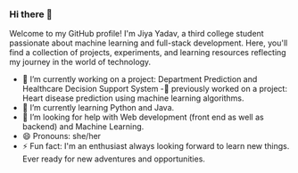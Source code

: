 ### Hi there 👋
Welcome to my GitHub profile! I'm Jiya Yadav, a third college student passionate about machine learning and full-stack development. Here, you'll find a collection of projects, experiments, and learning resources reflecting my journey in the world of technology.
- 🔭 I’m currently working on a project: Department Prediction and Healthcare Decision Support System
-🔭 previously worked on a project: Heart disease prediction using machine learning algorithms.
- 🌱 I’m currently learning Python and Java.
- 🤔 I’m looking for help with Web development (front end as well as backend) and Machine Learning.
- 😄 Pronouns: she/her
- ⚡ Fun fact: I'm an enthusiast always looking forward to learn new things. Ever ready for new adventures and opportunities.
  
